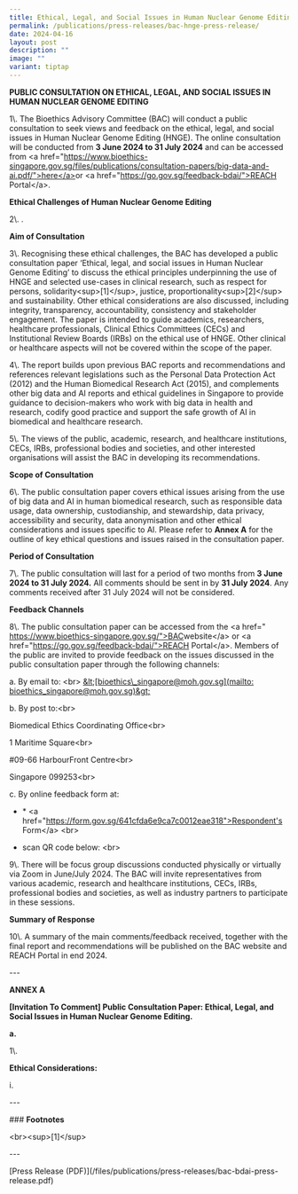 ```yaml
---
title: Ethical, Legal, and Social Issues in Human Nuclear Genome Editing
permalink: /publications/press-releases/bac-hnge-press-release/
date: 2024-04-16
layout: post
description: ""
image: ""
variant: tiptap
---
```

<p><strong>PUBLIC CONSULTATION ON ETHICAL, LEGAL, AND SOCIAL ISSUES IN HUMAN NUCLEAR GENOME EDITING</strong>
</p>
<p>1\. The Bioethics Advisory Committee (BAC) will conduct a public consultation
to seek views and feedback on the ethical, legal, and social issues in
Human Nuclear Genome Editing (HNGE). The online consultation will be conducted
from <strong>3 June 2024 to 31 July 2024</strong> and can be accessed from
&lt;a href="<a href="https://www.bioethics-singapore.gov.sg/files/publications/consultation-papers/hnge.pdf/&quot;>here</a>" rel="noopener noreferrer nofollow" target="_blank">https://www.bioethics-singapore.gov.sg/files/publications/consultation-papers/big-data-and-ai.pdf/"&gt;here&lt;/a&gt;</a>or
&lt;a href="<a href="https://go.gov.sg/feedback-bdai/&quot;>REACH" rel="noopener noreferrer nofollow" target="_blank">https://go.gov.sg/feedback-bdai/"&gt;REACH</a> Portal&lt;/a&gt;.</p>
<p><strong>Ethical Challenges of Human Nuclear Genome Editing</strong>
</p>
<p>2\. .</p>
<p><strong>Aim of Consultation</strong>
</p>
<p>3\. Recognising these ethical challenges, the BAC has developed a public
consultation paper ‘Ethical, legal, and social issues in Human Nuclear
Genome Editing’ to discuss the ethical principles underpinning the use
of HNGE and selected use-cases in clinical research, such as respect for
persons, solidarity&lt;sup&gt;[1]&lt;/sup&gt;, justice, proportionality&lt;sup&gt;[2]&lt;/sup&gt;
and sustainability. Other ethical considerations are also discussed, including
integrity, transparency, accountability, consistency and stakeholder engagement.
The paper is intended to guide academics, researchers, healthcare professionals,
Clinical Ethics Committees (CECs) and Institutional Review Boards (IRBs)
on the ethical use of HNGE. Other clinical or healthcare aspects will not
be covered within the scope of the paper.</p>
<p>4\. The report builds upon previous BAC reports and recommendations and
references relevant legislations such as the Personal Data Protection Act
(2012) and the Human Biomedical Research Act (2015), and complements other
big data and AI reports and ethical guidelines in Singapore to provide
guidance to decision-makers who work with big data in health and research,
codify good practice and support the safe growth of AI in biomedical and
healthcare research.</p>
<p>5\. The views of the public, academic, research, and healthcare institutions,
CECs, IRBs, professional bodies and societies, and other interested organisations
will assist the BAC in developing its recommendations.</p>
<p><strong>Scope of Consultation</strong>
</p>
<p>6\. The public consultation paper covers ethical issues arising from the
use of big data and AI in human biomedical research, such as responsible
data usage, data ownership, custodianship, and stewardship, data privacy,
accessibility and security, data anonymisation and other ethical considerations
and issues specific to AI. Please refer to <strong>Annex A</strong> for the
outline of key ethical questions and issues raised in the consultation
paper.</p>
<p><strong>Period of Consultation</strong>
</p>
<p>7\. The public consultation will last for a period of two months from <strong>3 June 2024 to 31 July 2024.</strong> All
comments should be sent in by <strong>31 July 2024</strong>. Any comments
received after 31 July 2024 will not be considered.</p>
<p><strong>Feedback Channels</strong>
</p>
<p>8\. The public consultation paper can be accessed from the &lt;a href="
<a href="https://www.bioethics-singapore.gov.sg/&quot;>BAC" rel="noopener noreferrer nofollow" target="_blank">https://www.bioethics-singapore.gov.sg/"&gt;BAC</a>website&lt;/a&gt; or
&lt;a href="<a href="https://go.gov.sg/feedback-bdai/&quot;>REACH" rel="noopener noreferrer nofollow" target="_blank">https://go.gov.sg/feedback-bdai/"&gt;REACH</a> Portal&lt;/a&gt;.
Members of the public are invited to provide feedback on the issues discussed
in the public consultation paper through the following channels:</p>
<p>a. By email to: &lt;br&gt; <a href="mailto:Bioethics_Singapore@moh.gov.sg" rel="noopener noreferrer nofollow" target="_blank">&amp;lt;[bioethics\_singapore@moh.gov.sg](mailto: bioethics_singapore@moh.gov.sg)&amp;gt;</a>
</p>
<p>b. By post to:&lt;br&gt;</p>
<p>Biomedical Ethics Coordinating Office&lt;br&gt;</p>
<p>1 Maritime Square&lt;br&gt;</p>
<p>#09-66 HarbourFront Centre&lt;br&gt;</p>
<p>Singapore 099253&lt;br&gt;</p>
<p>c. By online feedback form at:</p>
<ul data-tight="true" class="tight">
<li>
<p>* &lt;a href="<a href="https://form.gov.sg/641cfda6e9ca7c0012eae318&quot;>Respondent's" rel="noopener noreferrer nofollow" target="_blank">https://form.gov.sg/641cfda6e9ca7c0012eae318"&gt;Respondent's</a> Form&lt;/a&gt;
&lt;br&gt;</p>
</li>
<li>
<p>scan QR code below: &lt;br&gt;</p>
</li>
</ul>
<p></p>
<p>9\. There will be focus group discussions conducted physically or virtually
via Zoom in June/July 2024. The BAC will invite representatives from various
academic, research and healthcare institutions, CECs, IRBs, professional
bodies and societies, as well as industry partners to participate in these
sessions.</p>
<p><strong>Summary of Response</strong>
</p>
<p>10\. A summary of the main comments/feedback received, together with the
final report and recommendations will be published on the BAC website and
REACH Portal in end 2024.</p>
<p>---</p>
<p><strong>ANNEX A</strong>
</p>
<p><strong>[Invitation To Comment] Public Consultation Paper: Ethical, Legal, and Social Issues in Human Nuclear Genome Editing.</strong>
</p>
<p><strong>a.</strong>
</p>
<p>1\.</p>
<p><strong>Ethical Considerations:</strong>
</p>
<p>i.</p>
<p>---</p>
<p>### <strong>Footnotes</strong>
</p>
<p>&lt;br&gt;&lt;sup&gt;[1]&lt;/sup&gt;</p>
<p>---</p>
<p>[Press Release (PDF)](/files/publications/press-releases/bac-bdai-press-release.pdf)</p>